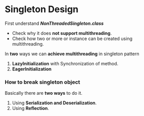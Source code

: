 Singleton Design
===
<p> 
    First understand <b><i>NonThreadedSingleton.class</i></b> 
    <ul>
        <li>Check why it does <b>not support multithreading</b>.</li>
        <li>Check how two or more or instance can be created using multithreading.</li>
    </ul>

In <b>two</b> ways we can <b>achieve multithreading</b> in singleton pattern 
<ol>
    <li><b>LazyInitialization</b> with Synchronization of method.</li>
    <li><b>EagerInitialization</b></li>
</ol>

<h3>How to break singleton object</h3>
<p>Basically there are <b>two ways</b> to do it.
<ol>
    <li>Using <b>Serialization and Deserialization</b>.</li>
    <li>Using <b>Reflection</b>.</li>
</ol>
</p>